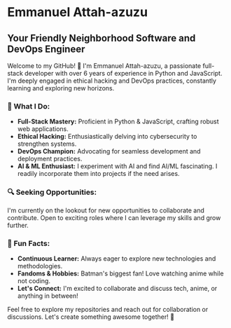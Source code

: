 # Emmanuel Attah-azuzu

## Your Friendly Neighborhood Software and DevOps Engineer

Welcome to my GitHub! 👋 I'm Emmanuel Attah-azuzu, a passionate full-stack developer with over 6 years of experience in Python and JavaScript. I'm deeply engaged in ethical hacking and DevOps practices, constantly learning and exploring new horizons.

### 🚀 What I Do:
- **Full-Stack Mastery:** Proficient in Python & JavaScript, crafting robust web applications.
- **Ethical Hacking:** Enthusiastically delving into cybersecurity to strengthen systems.
- **DevOps Champion:** Advocating for seamless development and deployment practices.
- **AI & ML Enthusiast:** I experiment with AI and find AI/ML fascinating. I readily incorporate them into projects if the need arises.

### 🔍 Seeking Opportunities:
I'm currently on the lookout for new opportunities to collaborate and contribute. Open to exciting roles where I can leverage my skills and grow further.

### 🌟 Fun Facts:
- **Continuous Learner:** Always eager to explore new technologies and methodologies.
- **Fandoms & Hobbies:** Batman's biggest fan! Love watching anime while not coding.
- **Let's Connect:** I'm excited to collaborate and discuss tech, anime, or anything in between!

Feel free to explore my repositories and reach out for collaboration or discussions. Let's create something awesome together! 🌟

